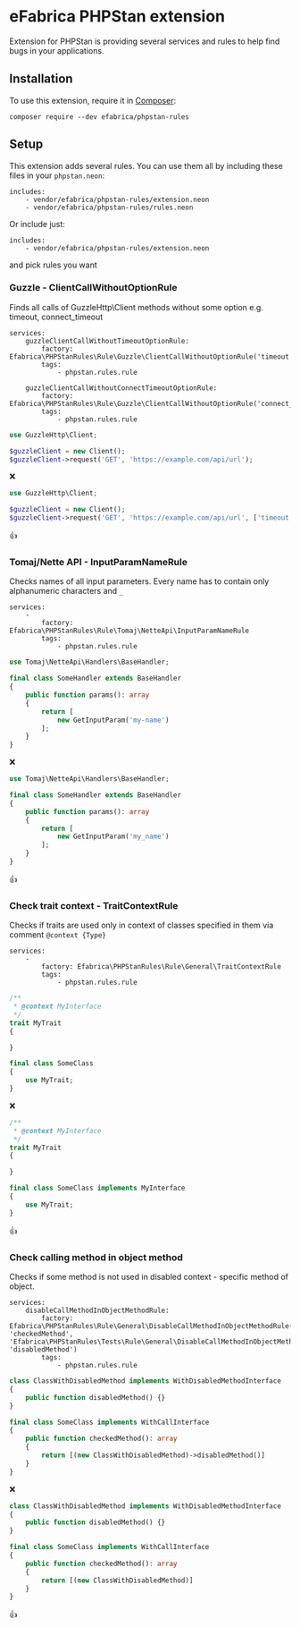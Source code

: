 # eFabrica PHPStan extension
Extension for PHPStan is providing several services and rules to help find bugs in your applications.

## Installation

To use this extension, require it in [Composer](https://getcomposer.org/):

```
composer require --dev efabrica/phpstan-rules
```

## Setup

This extension adds several rules. You can use them all by including these files in your `phpstan.neon`:
```neon
includes:
    - vendor/efabrica/phpstan-rules/extension.neon
    - vendor/efabrica/phpstan-rules/rules.neon
```

Or include just:
```neon
includes:
    - vendor/efabrica/phpstan-rules/extension.neon
```
and pick rules you want

### Guzzle - ClientCallWithoutOptionRule
Finds all calls of GuzzleHttp\Client methods without some option e.g. timeout, connect_timeout

```neon
services:
    guzzleClientCallWithoutTimeoutOptionRule:
        factory: Efabrica\PHPStanRules\Rule\Guzzle\ClientCallWithoutOptionRule('timeout')
        tags:
            - phpstan.rules.rule

    guzzleClientCallWithoutConnectTimeoutOptionRule:
        factory: Efabrica\PHPStanRules\Rule\Guzzle\ClientCallWithoutOptionRule('connect_timeout')
        tags:
            - phpstan.rules.rule
```

```php
use GuzzleHttp\Client;

$guzzleClient = new Client();
$guzzleClient->request('GET', 'https://example.com/api/url');
```
:x:

```php
use GuzzleHttp\Client;

$guzzleClient = new Client();
$guzzleClient->request('GET', 'https://example.com/api/url', ['timeout' => 3, 'connect_timeout' => 1]);
```
:+1:

### Tomaj/Nette API - InputParamNameRule
Checks names of all input parameters. Every name has to contain only alphanumeric characters and `_`
```neon
services:  
    -
        factory: Efabrica\PHPStanRules\Rule\Tomaj\NetteApi\InputParamNameRule
        tags:
            - phpstan.rules.rule
```

```php
use Tomaj\NetteApi\Handlers\BaseHandler;

final class SomeHandler extends BaseHandler
{
    public function params(): array
    {
        return [
            new GetInputParam('my-name')
        ];
    }
}
```
:x:

```php
use Tomaj\NetteApi\Handlers\BaseHandler;

final class SomeHandler extends BaseHandler
{
    public function params(): array
    {
        return [
            new GetInputParam('my_name')
        ];
    }
}
```
:+1:

### Check trait context - TraitContextRule
Checks if traits are used only in context of classes specified in them via comment `@context {Type}`
```neon
services:  
    -
        factory: Efabrica\PHPStanRules\Rule\General\TraitContextRule
        tags:
            - phpstan.rules.rule
```

```php
/**
 * @context MyInterface
 */
trait MyTrait
{

}

final class SomeClass
{
    use MyTrait;
}
```
:x:

```php
/**
 * @context MyInterface
 */
trait MyTrait
{

}

final class SomeClass implements MyInterface
{
    use MyTrait;
}
```
:+1:

### Check calling method in object method
Checks if some method is not used in disabled context - specific method of object.
```neon
services:
    disableCallMethodInObjectMethodRule:
        factory: Efabrica\PHPStanRules\Rule\General\DisableCallMethodInObjectMethodRule('Efabrica\PHPStanRules\Tests\Rule\General\DisableCallMethodInObjectMethodRule\Source\WithCallInterface', 'checkedMethod', 'Efabrica\PHPStanRules\Tests\Rule\General\DisableCallMethodInObjectMethodRule\Source\WithDisabledMethodInterface', 'disabledMethod')
        tags:
            - phpstan.rules.rule
```

```php
class ClassWithDisabledMethod implements WithDisabledMethodInterface
{
    public function disabledMethod() {}
}

final class SomeClass implements WithCallInterface
{
    public function checkedMethod(): array
    {
        return [(new ClassWithDisabledMethod)->disabledMethod()]
    }
}
```
:x:

```php
class ClassWithDisabledMethod implements WithDisabledMethodInterface
{
    public function disabledMethod() {}
}

final class SomeClass implements WithCallInterface
{
    public function checkedMethod(): array
    {
        return [(new ClassWithDisabledMethod)]
    }
}
```
:+1:
